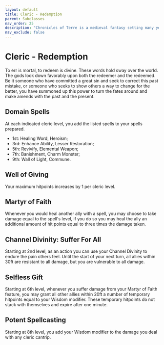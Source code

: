 ```yaml
---
layout: default
title: Cleric - Redemption
parent: Subclasses
nav_order: 25
description: "Chronicles of Terre is a medieval fantasy setting many years in the writing."
nav_exclude: false
---
```


# Cleric - Redemption

To err is mortal, to redeem is divine. These words hold sway over the world. The gods look down favorably upon both the redeemer and the redeemed. Be it someone who have committed a great sin and seek to correct this past mistake, or someone who seeks to show others a way to change for the better, you have summoned up this power to turn the fates around and make amends with the past and the present.

## Domain Spells

At each indicated cleric level, you add the listed spells to your spells prepared.
- 1st: Healing Word, Heroism;
- 3rd: Enhance Ability, Lesser Restoration;
- 5th: Revivify, Elemental Weapon;
- 7th: Banishment, Charm Monster;
- 9th: Wall of Light, Commune.

## Well of Giving

Your maximum hitpoints increases by 1 per cleric level. 

## Martyr of Faith

Whenever you would heal another ally with a spell, you may choose to take damage equal to the spell's level, if you do so you may heal the ally an additional amount of hit points equal to three times the damage taken. 

## Channel Divinity: Suffer For All

Starting at 2nd level, as an action you can use your Channel Divinity to endure the pain others feel. Until the start of your next turn, all allies within 30ft are resistant to all damage, but you are vulnerable to all damage. 

## Selfless Gift

Starting at 6th level, whenever you suffer damage from your Martyr of Faith feature, you may grant all other allies within 20ft a number of temporary hitpoints equal to your Wisdom modifier. These temporary hitpoints do not stack with themselves and expire after one minute.

## Potent Spellcasting

Starting at 8th level, you add your Wisdom modifier to the damage you deal with any cleric cantrip. 